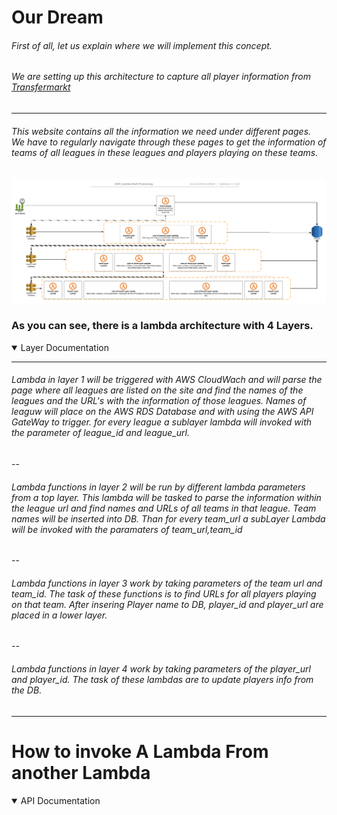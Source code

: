 # Our Dream
###### First of all, let us explain where we will implement this concept.
###### We are setting up this architecture to capture all player information from  [Transfermarkt](https://www.transfermarkt.com.tr/)
---
###### This website contains all the information we need under different pages. We have to regularly navigate through these pages to get the information of teams of all leagues in these leagues and players playing on these teams.

 ![architecture](https://raw.githubusercontent.com/UlucFVardar/AWS-Lamba-Multi-Processing/master/SS/AWS%20Lambda%20Multi%20%202.png)

### As you can see, there is a lambda architecture with 4 Layers.
<details open>
<summary open>Layer Documentation </summary>
 
---
###### Lambda in layer 1 will be triggered with AWS CloudWach and will parse the page where all leagues are listed on the site and find the names of the leagues and the URL's with the information of those leagues. Names of leaguw will place on the AWS RDS Database and with using the AWS API GateWay to trigger. for every league a sublayer lambda will invoked with the parameter of *league_id and league_url.*
--
###### Lambda functions in layer 2 will be run by different lambda parameters from a top layer. This lambda will be tasked to parse the information within the league url and find names and URLs of all teams in that league. Team names will be inserted into DB. Than for every team_url a subLayer Lambda will be invoked with the paramaters of team_url,team_id
--
###### Lambda functions in layer 3 work by taking parameters of the team url and team_id. The task of these functions is to find URLs for all players playing on that team. After insering Player name to DB, player_id and player_url are placed in a lower layer.
--
###### Lambda functions in layer 4 work by taking parameters of the player_url and player_id. The task of these lambdas are to update players info from the DB.
---

</details>

# How to invoke A Lambda From another Lambda 

<details open>
<summary open>API Documentation </summary>
 
</details>


